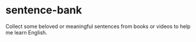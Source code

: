 # sentence-bank

Collect some beloved or meaningful sentences from books or videos to help me learn English.
